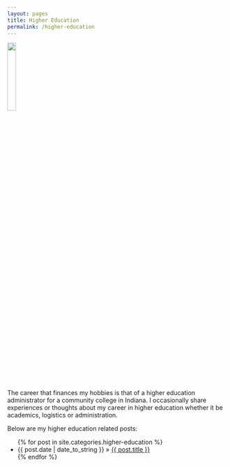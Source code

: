 ```yaml
---
layout: pages
title: Higher Education
permalink: /higher-education
---
```


<img class="category" src="http://www.stevencombs.com/images/design/higher-education.svg" width="20%" />

The career that finances my hobbies is that of a higher education administrator for a community college in Indiana. I occasionally share experiences or thoughts about my career in higher education whether it be academics, logistics or administration.

Below are my higher education related posts:

<ul id="blog-posts" class="posts">
{% for post in site.categories.higher-education %}
    <li><span>{{ post.date | date_to_string }} &raquo; </span><a href="{{ post.url }}">{{ post.title }}</a></li>
{% endfor %}
</ul>
